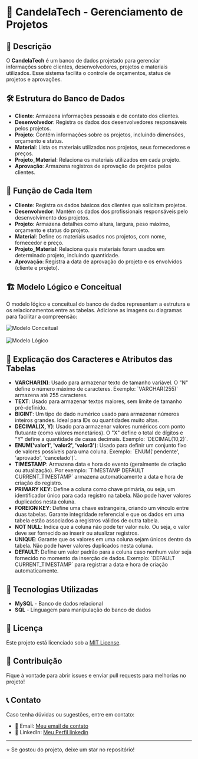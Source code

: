 <h1>📌 CandelaTech - Gerenciamento de Projetos</h1>
    
<h2>📖 Descrição</h2>

<p>O <strong>CandelaTech</strong> é um banco de dados projetado para gerenciar informações sobre clientes, desenvolvedores, projetos e materiais utilizados. Esse sistema facilita o controle de orçamentos, status de projetos e aprovações.</p>
    
<h2>🛠️ Estrutura do Banco de Dados</h2>
<ul>
    <li><strong>Cliente</strong>: Armazena informações pessoais e de contato dos clientes.</li>
    <li><strong>Desenvolvedor</strong>: Registra os dados dos desenvolvedores responsáveis pelos projetos.</li>
    <li><strong>Projeto</strong>: Contém informações sobre os projetos, incluindo dimensões, orçamento e status.</li>
    <li><strong>Material</strong>: Lista os materiais utilizados nos projetos, seus fornecedores e preços.</li>
    <li><strong>Projeto_Material</strong>: Relaciona os materiais utilizados em cada projeto.</li>
    <li><strong>Aprovação</strong>: Armazena registros de aprovação de projetos pelos clientes.</li>
</ul>
    
<h2>📄 Função de Cada Item</h2>
<ul>
    <li><strong>Cliente</strong>: Registra os dados básicos dos clientes que solicitam projetos.</li>
    <li><strong>Desenvolvedor</strong>: Mantém os dados dos profissionais responsáveis pelo desenvolvimento dos projetos.</li>
    <li><strong>Projeto</strong>: Armazena detalhes como altura, largura, peso máximo, orçamento e status do projeto.</li>
    <li><strong>Material</strong>: Define os materiais usados nos projetos, com nome, fornecedor e preço.</li>
    <li><strong>Projeto_Material</strong>: Relaciona quais materiais foram usados em determinado projeto, incluindo quantidade.</li>
    <li><strong>Aprovação</strong>: Registra a data de aprovação do projeto e os envolvidos (cliente e projeto).</li>
</ul>


<h2>🏗️ Modelo Lógico e Conceitual</h2>
<p>O modelo lógico e conceitual do banco de dados representam a estrutura e os relacionamentos entre as tabelas. Adicione as imagens ou diagramas para facilitar a compreensão:</p>
<img src="https://github.com/user-attachments/assets/19ada96c-0ec8-4103-a330-031e22a4d390" alt="Modelo Conceitual">
<br>
<br>
<img src="https://github.com/user-attachments/assets/3bf60802-fd08-4b11-8d2d-893093241158" alt="Modelo Lógico">

    
<h2>📄 Explicação dos Caracteres e Atributos das Tabelas</h2>
<ul>
    <li><strong>VARCHAR(N)</strong>: Usado para armazenar texto de tamanho variável. O "N" define o número máximo de caracteres. Exemplo: `VARCHAR(255)` armazena até 255 caracteres.</li>
    <li><strong>TEXT</strong>: Usado para armazenar textos maiores, sem limite de tamanho pré-definido.</li>
    <li><strong>BIGINT</strong>: Um tipo de dado numérico usado para armazenar números inteiros grandes. Ideal para IDs ou quantidades muito altas.</li>
    <li><strong>DECIMAL(X, Y)</strong>: Usado para armazenar valores numéricos com ponto flutuante (como valores monetários). O "X" define o total de dígitos e "Y" define a quantidade de casas decimais. Exemplo: `DECIMAL(10,2)`.</li>
    <li><strong>ENUM('valor1', 'valor2', 'valor3')</strong>: Usado para definir um conjunto fixo de valores possíveis para uma coluna. Exemplo: `ENUM('pendente', 'aprovado', 'cancelado')`.</li>
    <li><strong>TIMESTAMP</strong>: Armazena data e hora do evento (geralmente de criação ou atualização). Por exemplo: `TIMESTAMP DEFAULT CURRENT_TIMESTAMP` armazena automaticamente a data e hora de criação do registro.</li>
    <li><strong>PRIMARY KEY</strong>: Define a coluna como chave primária, ou seja, um identificador único para cada registro na tabela. Não pode haver valores duplicados nesta coluna.</li>
    <li><strong>FOREIGN KEY</strong>: Define uma chave estrangeira, criando um vínculo entre duas tabelas. Garante integridade referencial e que os dados em uma tabela estão associados a registros válidos de outra tabela.</li>
    <li><strong>NOT NULL</strong>: Indica que a coluna não pode ter valor nulo. Ou seja, o valor deve ser fornecido ao inserir ou atualizar registros.</li>
    <li><strong>UNIQUE</strong>: Garante que os valores em uma coluna sejam únicos dentro da tabela. Não pode haver valores duplicados nesta coluna.</li>
    <li><strong>DEFAULT</strong>: Define um valor padrão para a coluna caso nenhum valor seja fornecido no momento da inserção de dados. Exemplo: `DEFAULT CURRENT_TIMESTAMP` para registrar a data e hora de criação automaticamente.</li>
</ul>
    
    
<h2>🚀 Tecnologias Utilizadas</h2>
<ul>
    <li><strong>MySQL</strong> - Banco de dados relacional</li>
    <li><strong>SQL</strong> - Linguagem para manipulação do banco de dados</li>
</ul>
    
<h2>📄 Licença</h2>
<p>Este projeto está licenciado sob a <a href="LICENSE">MIT License</a>.</p>
    
<h2>🤝 Contribuição</h2>
<p>Fique à vontade para abrir issues e enviar pull requests para melhorias no projeto!</p>
    
<h2>📞 Contato</h2>
<p>Caso tenha dúvidas ou sugestões, entre em contato:</p>
<ul>
    <li>📧 Email: <a href="mailto:santossilvahenrygabriel58@gmail.com">Meu email de contato</a></li>
    <li>🔗 LinkedIn: <a href="www.linkedin.com/in/henry-gabriel-santos-silva-6ba776209">Meu Perfil linkedin</a></li>
</ul>
    
<hr>
    
<p>⭐ Se gostou do projeto, deixe um star no repositório!</p>

</body>
</html>

 
